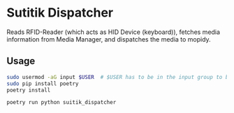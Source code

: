 # Sutitik Dispatcher

Reads RFID-Reader (which acts as HID Device (keyboard)), fetches media information from Media Manager, and dispatches the media to mopidy.

## Usage
```bash
sudo usermod -aG input $USER  # $USER has to be in the input group to be able to read input events
sudo pip install poetry
poetry install

poetry run python suitik_dispatcher
```
